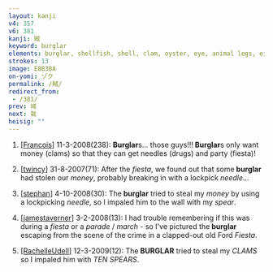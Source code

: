 ```yaml
---
layout: kanji
v4: 357
v6: 381
kanji: 賊
keyword: burglar
elements: burglar, shellfish, shell, clam, oyster, eye, animal legs, eight, ten, needle, fiesta
strokes: 13
image: E8B38A
on-yomi: ゾク
permalink: /賊/
redirect_from:
 - /381/
prev: 域
next: 栽
heisig: ""
---
```


1) [<a href="http://kanji.koohii.com/profile/Francois">Francois</a>] 11-3-2008(238): <strong>Burglar</strong>s... those guys!!!<strong> Burglar</strong>s only want money (clams) so that they can get needles (drugs) and party (fiesta)!

2) [<a href="http://kanji.koohii.com/profile/twincy">twincy</a>] 31-8-2007(71): After the <em>fiesta</em>, we found out that some<strong> burglar</strong> had stolen our <em>money</em>, probably breaking in with a lockpick <em>needle</em>...

3) [<a href="http://kanji.koohii.com/profile/stephan">stephan</a>] 4-10-2008(30): The<strong> burglar</strong> tried to steal my <em>money</em> by using a lockpicking <em>needle</em>, so I impaled him to the wall with my <em>spear</em>.

4) [<a href="http://kanji.koohii.com/profile/jamestaverner">jamestaverner</a>] 3-2-2008(13): I had trouble remembering if this was during a <em>fiesta</em> or a <em>parade</em> / <em>march</em> - so I&#039;ve pictured the<strong> burglar</strong> escaping from the scene of the crime in a clapped-out old Ford <em>Fiesta</em>.

5) [<a href="http://kanji.koohii.com/profile/RachelleUdell">RachelleUdell</a>] 12-3-2009(12): The<strong> BURGLAR</strong> tried to steal my <em>CLAMS</em> so I impaled him with <em>TEN SPEARS</em>.

